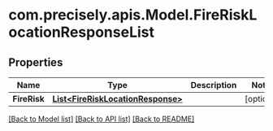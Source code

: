 # com.precisely.apis.Model.FireRiskLocationResponseList
## Properties

Name | Type | Description | Notes
------------ | ------------- | ------------- | -------------
**FireRisk** | [**List&lt;FireRiskLocationResponse&gt;**](FireRiskLocationResponse.md) |  | [optional] 

[[Back to Model list]](../README.md#documentation-for-models) [[Back to API list]](../README.md#documentation-for-api-endpoints) [[Back to README]](../README.md)

